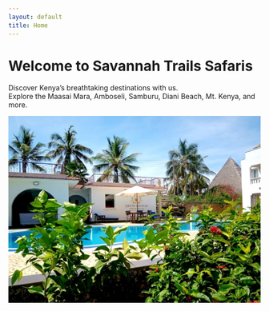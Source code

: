 ```yaml
---
layout: default
title: Home
---
```


# Welcome to Savannah Trails Safaris

Discover Kenya’s breathtaking destinations with us.  
Explore the Maasai Mara, Amboseli, Samburu, Diani Beach, Mt. Kenya, and more.  

![Diani Beach](assets/images/diani.jpg)
